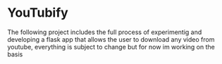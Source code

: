 # YouTubify
The following project includes the full process of experimentig and developing a flask app that allows the user to download any video from youtube, everything is subject to change but for now im working on the basis
